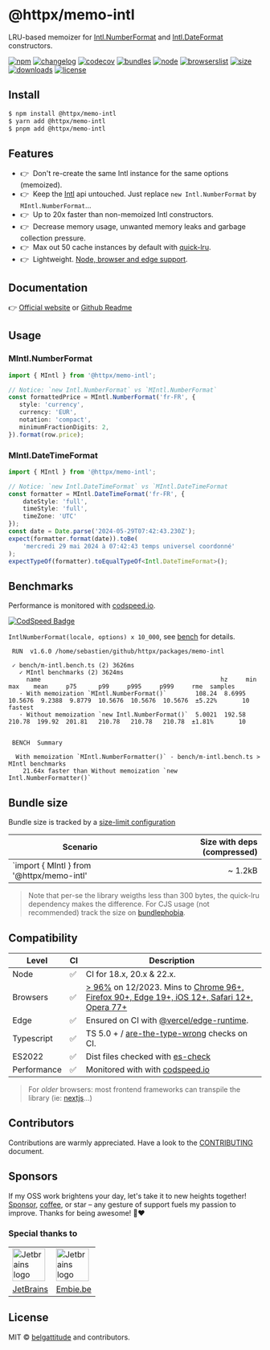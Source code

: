 # @httpx/memo-intl

LRU-based memoizer for [Intl.NumberFormat](https://developer.mozilla.org/en-US/docs/Web/JavaScript/Reference/Global_Objects/Intl/NumberFormat) 
and [Intl.DateFormat](https://developer.mozilla.org/en-US/docs/Web/JavaScript/Reference/Global_Objects/Intl/DateTimeFormat) constructors.

[![npm](https://img.shields.io/npm/v/@httpx/memo-intl?style=for-the-badge&label=Npm&labelColor=444&color=informational)](https://www.npmjs.com/package/@httpx/memo-intl)
[![changelog](https://img.shields.io/static/v1?label=&message=changelog&logo=github&style=for-the-badge&labelColor=444&color=informational)](https://github.com/belgattitude/httpx/blob/main/packages/memo-intl/CHANGELOG.md)
[![codecov](https://img.shields.io/codecov/c/github/belgattitude/httpx?logo=codecov&label=Unit&flag=httpx-memo-intl-unit&style=for-the-badge&labelColor=444)](https://app.codecov.io/gh/belgattitude/httpx/tree/main/packages%2Fmemo-intl)
[![bundles](https://img.shields.io/static/v1?label=&message=cjs|esm@treeshake&logo=webpack&style=for-the-badge&labelColor=444&color=informational)](https://github.com/belgattitude/httpx/blob/main/packages/memo-intl/.size-limit.cjs)
[![node](https://img.shields.io/static/v1?label=Node&message=18%2b&logo=node.js&style=for-the-badge&labelColor=444&color=informational)](#compatibility)
[![browserslist](https://img.shields.io/static/v1?label=Browser&message=%3E96%25&logo=googlechrome&style=for-the-badge&labelColor=444&color=informational)](#compatibility)
[![size](https://img.shields.io/bundlephobia/minzip/@httpx/memo-intl@latest?label=Max&style=for-the-badge&labelColor=444&color=informational)](https://bundlephobia.com/package/@httpx/memo-intl@latest)
[![downloads](https://img.shields.io/npm/dm/@httpx/memo-intl?style=for-the-badge&labelColor=444)](https://www.npmjs.com/package/@httpx/memo-intl)
[![license](https://img.shields.io/npm/l/@httpx/memo-intl?style=for-the-badge&labelColor=444)](https://github.com/belgattitude/httpx/blob/main/LICENSE)

## Install

```bash
$ npm install @httpx/memo-intl
$ yarn add @httpx/memo-intl
$ pnpm add @httpx/memo-intl
```

## Features

- 👉&nbsp; Don't re-create the same Intl instance for the same options (memoized).
- 👉&nbsp; Keep the [Intl](https://developer.mozilla.org/en-US/docs/Web/JavaScript/Reference/Global_Objects/Intl) api untouched. Just replace `new Intl.NumberFormat` by `MIntl.NumberFormat`...
- 👉&nbsp; Up to 20x faster than non-memoized Intl constructors.
- 👉&nbsp; Decrease memory usage, unwanted memory leaks and garbage collection pressure.
- 👉&nbsp; Max out 50 cache instances by default with [quick-lru](https://github.com/sindresorhus/quick-lru).
- 👉&nbsp; Lightweight. [Node, browser and edge support](#compatibility).

## Documentation

👉 [Official website](https://belgattitude.github.io/httpx/memo-intl) or [Github Readme](https://github.com/belgattitude/httpx/tree/main/packages/memo-intl#readme)

## Usage

### MIntl.NumberFormat

```typescript
import { MIntl } from '@httpx/memo-intl';

// Notice: `new Intl.NumberFormat` vs `MIntl.NumberFormat`
const formattedPrice = MIntl.NumberFormat('fr-FR', {
   style: 'currency',
   currency: 'EUR',
   notation: 'compact',
   minimumFractionDigits: 2,
}).format(row.price);
```

### MIntl.DateTimeFormat

```typescript
import { MIntl } from '@httpx/memo-intl';

// Notice: `new Intl.DateTimeFormat` vs `MIntl.DateTimeFormat
const formatter = MIntl.DateTimeFormat('fr-FR', {
    dateStyle: 'full',
    timeStyle: 'full',
    timeZone: 'UTC'
});
const date = Date.parse('2024-05-29T07:42:43.230Z');
expect(formatter.format(date)).toBe(
    'mercredi 29 mai 2024 à 07:42:43 temps universel coordonné'
);
expectTypeOf(formatter).toEqualTypeOf<Intl.DateTimeFormat>();
```

## Benchmarks

Performance is monitored with [codspeed.io](https://codspeed.io/belgattitude/httpx).

[![CodSpeed Badge](https://img.shields.io/endpoint?url=https://codspeed.io/badge.json)](https://codspeed.io/belgattitude/httpx)


`IntlNumberFormat(locale, options) x 10_000`, see [bench](https://github.com/belgattitude/httpx/blob/main/packages/memo-intl/bench/m-intl.bench.ts) for details. 

```
 RUN  v1.6.0 /home/sebastien/github/httpx/packages/memo-intl

 ✓ bench/m-intl.bench.ts (2) 3626ms
   ✓ MIntl benchmarks (2) 3624ms
     name                                                  hz     min      max    mean     p75      p99     p995     p999     rme  samples
   · With memoization `MIntl.NumberFormat()`        108.24  8.6995  10.5676  9.2388  9.8779  10.5676  10.5676  10.5676  ±5.22%       10   fastest
   · Without memoization `new Intl.NumberFormat()`  5.0021  192.58   210.78  199.92  201.81   210.78   210.78   210.78  ±1.81%       10


 BENCH  Summary

  With memoization `MIntl.NumberFormatter()` - bench/m-intl.bench.ts > MIntl benchmarks
    21.64x faster than Without memoization `new Intl.NumberFormatter()`
```

## Bundle size

Bundle size is tracked by a [size-limit configuration](https://github.com/belgattitude/httpx/blob/main/packages/memo-intl/.size-limit.cjs)

| Scenario                                       | Size with deps (compressed) |
|------------------------------------------------|----------------------------:|
| `import { MIntl } from '@httpx/memo-intl'      |                     ~ 1.2kB |

> Note that per-se the library weigths less than 300 bytes, the quick-lru dependency makes the difference.
> For CJS usage (not recommended) track the size on [bundlephobia](https://bundlephobia.com/package/@httpx/memo-intl@latest).

## Compatibility

| Level      | CI | Description                                                                                                                                                                                                                                                                                                                              |
|------------|----|------------------------------------------------------------------------------------------------------------------------------------------------------------------------------------------------------------------------------------------------------------------------------------------------------------------------------------------|  
| Node       | ✅  | CI for 18.x, 20.x & 22.x.                                                                                                                                                                                                                                                                                                                |
| Browsers   | ✅  | [> 96%](https://browserslist.dev/?q=ZGVmYXVsdHMsIGNocm9tZSA%2BPSA5NixmaXJlZm94ID49IDkwLGVkZ2UgPj0gMTksc2FmYXJpID49IDEyLGlvcyA%2BPSAxMixvcGVyYSA%2BPSA3Nw%3D%3D) on 12/2023. Mins to [Chrome 96+, Firefox 90+, Edge 19+, iOS 12+, Safari 12+, Opera 77+](https://github.com/belgattitude/httpx/blob/main/packages/memo-intl/.browserslistrc) |
| Edge       | ✅  | Ensured on CI with [@vercel/edge-runtime](https://github.com/vercel/edge-runtime).                                                                                                                                                                                                                                                       | 
| Typescript | ✅  | TS 5.0 + / [are-the-type-wrong](https://github.com/arethetypeswrong/arethetypeswrong.github.io) checks on CI.                                                                                                                                                                                                                            |
| ES2022     | ✅  | Dist files checked with [es-check](https://github.com/yowainwright/es-check)                                                                                                                                                                                                                                                             |
| Performance| ✅  | Monitored with with [codspeed.io](https://codspeed.io/belgattitude/httpx)                                                                                                                                                                                                                                                                |

> For _older_ browsers: most frontend frameworks can transpile the library (ie: [nextjs](https://nextjs.org/docs/app/api-reference/next-config-js/transpilePackages)...)

## Contributors

Contributions are warmly appreciated. Have a look to the [CONTRIBUTING](https://github.com/belgattitude/httpx/blob/main/CONTRIBUTING.md) document.

## Sponsors

If my OSS work brightens your day, let's take it to new heights together!
[Sponsor](<[sponsorship](https://github.com/sponsors/belgattitude)>), [coffee](<(https://ko-fi.com/belgattitude)>),
or star – any gesture of support fuels my passion to improve. Thanks for being awesome! 🙏❤️

### Special thanks to

<table>
  <tr>
    <td>
      <a href="https://www.jetbrains.com/?ref=belgattitude" target="_blank">
         <img width="65" src="https://asset.brandfetch.io/idarKiKkI-/id53SttZhi.jpeg" alt="Jetbrains logo" />
      </a>
    </td>
    <td>
      <a href="https://www.embie.be/?ref=belgattitude" target="_blank">
        <img width="65" src="https://avatars.githubusercontent.com/u/98402122?s=200&v=4" alt="Jetbrains logo" />    
      </a>
    </td>
  </tr>
  <tr>
    <td align="center">
      <a href="https://www.jetbrains.com/?ref=belgattitude" target="_blank">JetBrains</a>
    </td>
    <td align="center">
      <a href="https://www.embie.be/?ref=belgattitude" target="_blank">Embie.be</a>
    </td>
   </tr>
</table>

## License

MIT © [belgattitude](https://github.com/belgattitude) and contributors.
